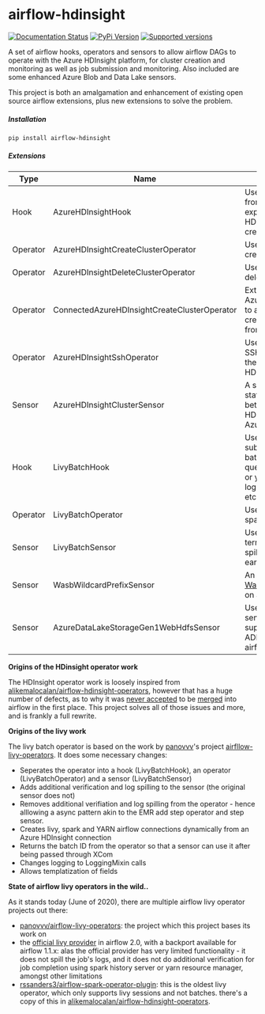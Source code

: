 # airflow-hdinsight

[![Documentation Status](https://readthedocs.org/projects/docs/badge/?version=latest)](https://airflow-hdinsight.readthedocs.io/en/latest/)
[![PyPi Version](https://img.shields.io/pypi/v/airflow-hdinsight.svg)](https://pypi.org/project/airflow-hdinsight)
[![Supported versions](https://img.shields.io/pypi/pyversions/airflow-hdinsight.svg)](https://pypi.org/project/airflow-hdinsight)

A set of airflow hooks, operators and sensors to allow airflow DAGs to operate with the Azure HDInsight platform, for cluster creation and monitoring as well as job submission and monitoring. Also included are some enhanced Azure Blob and Data Lake sensors.

This project is both an amalgamation and enhancement of existing open source airflow extensions, plus new extensions to solve the problem.

##### Installation

`pip install airflow-hdinsight`

##### Extensions

| Type     | Name                                         | What it does                                                 |
| -------- | -------------------------------------------- | ------------------------------------------------------------ |
| Hook     | AzureHDInsightHook                           | Uses the HDInsightManagementClient from the [HDInsight SDK for Python](https://docs.microsoft.com/en-us/python/api/overview/azure/hdinsight?view=azure-python) to expose several operations on an HDInsight cluster - get cluster state, create, delete. |
| Operator | AzureHDInsightCreateClusterOperator          | Use the AzureHDInsightHook to create a cluster               |
| Operator | AzureHDInsightDeleteClusterOperator          | Use the AzureHDInsightHook to delete a cluster               |
| Operator | ConnectedAzureHDInsightCreateClusterOperator | Extends the AzureHDInsightCreateClusterOperator to allow fetching of the security credentials and cluster creation spec from an airflow connection |
| Operator | AzureHDInsightSshOperator                    | Uses the AzureHDInsightHook and SSHHook to run an SSH command on the master node of the given HDInsight cluster |
| Sensor   | AzureHDInsightClusterSensor                  | A sensor to monitor the provisioning state or running state (can switch between either mode) of a given HDInsight cluster. Uses the AzureHDInsightHook. |
| Hook     | LivyBatchHook                                | Uses the Apache Livy [Batch API](https://livy.incubator.apache.org/docs/latest/rest-api.html) to submit spark jobs to a livy server, get batch state, verify batch state by quering either the spark history server or yarn resource manager, spill the logs of the spark job post completion, etc. |
| Operator | LivyBatchOperator                            | Uses the LivyBatchHook to submit a spark job to a livy server |
| Sensor   | LivyBatchSensor                              | Uses the LivyBatchHook to sense termination and verify completion, spill logs of a spark job submitted earlier to a livy server |
| Sensor   | WasbWildcardPrefixSensor                     | An enhancement to the [WasbPrefixSensor](https://github.com/apache/airflow/blob/master/airflow/providers/microsoft/azure/sensors/wasb.py#L62) to support sensing on a wildcard prefix |
| Sensor   | AzureDataLakeStorageGen1WebHdfsSensor        | Uses airflow's [AzureDataLakeHook](https://github.com/apache/airflow/blob/master/airflow/providers/microsoft/azure/hooks/azure_data_lake.py) to sense a glob path (which implicitly supports wildcards) on ADLS Gen 1. ADLS Gen 2 is not yet supported in airflow. |

**Origins of the HDinsight operator work**

The HDInsight operator work is loosely inspired from  [alikemalocalan/airflow-hdinsight-operators](alikemalocalan/airflow-hdinsight-operators), however that has a huge number of defects, as to why it was [never accepted](https://issues.apache.org/jira/browse/AIRFLOW-3604) to be [merged](https://github.com/apache/airflow/pull/4460) into airflow in the first place. This project solves all of those issues and more, and is frankly a full rewrite.

**Origins of the livy work**

The livy batch operator is based on the work by [panovvv](https://github.com/panovvv)'s project [airfllow-livy-operators](https://github.com/panovvv/airflow-livy-operators). It does some necessary changes:

- Seperates the operator into a hook (LivyBatchHook), an operator (LivyBatchOperator) and a sensor (LivyBatchSensor)
- Adds additional verification and log spilling to the sensor (the original sensor does not)
- Removes additional verifiation and log spilling from the operator - hence alllowing a async pattern akin to the EMR add step operator and step sensor.
- Creates livy, spark and YARN airflow connections dynamically from an Azure HDInsight connection
- Returns the batch ID from the operator so that a sensor can use it after being passed through XCom
- Changes logging to LoggingMixin calls
- Allows templatization of fields

**State of airflow livy operators in the wild..**

As it stands today (June of 2020), there are multiple airflow livy operator projects out there:

- [panovvv/airflow-livy-operators](panovvv/airflow-livy-operators): the project which this project bases its work on
- the [official livy provider](https://github.com/apache/airflow/tree/master/airflow/providers/apache/livy) in airflow 2.0, with a backport available for airflow 1.1.x: alas the official provider has very limited functionality - it does not spill the job's logs, and it does not do additional verification for job completion using spark history server or yarn resource manager, amongst other limitations
- [rssanders3/airflow-spark-operator-plugin](rssanders3/airflow-spark-operator-plugin): this is the oldest livy operator, which only supports livy sessions and not batches. there's a copy of this in [alikemalocalan/airflow-hdinsight-operators](alikemalocalan/airflow-hdinsight-operators).